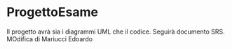 # ProgettoEsame
Il progetto avrà sia i diagrammi UML che il codice. Seguirà documento SRS.
MOdifica di Mariucci Edoardo